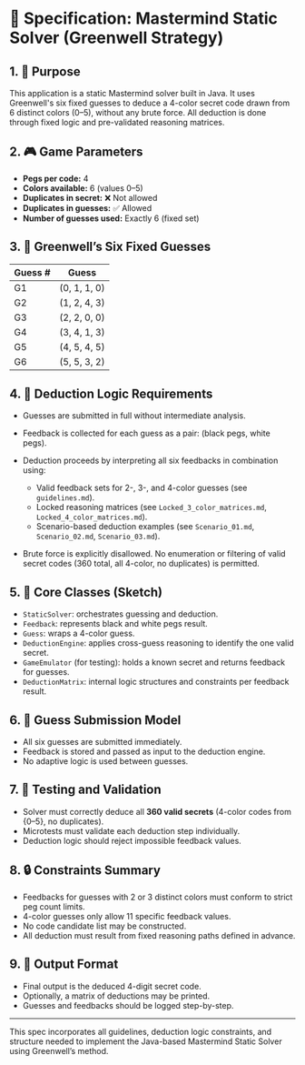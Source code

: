 # 📘 Specification: Mastermind Static Solver (Greenwell Strategy)

## 1. 🎯 Purpose

This application is a static Mastermind solver built in Java. It uses Greenwell's six fixed guesses to deduce a 4-color secret code drawn from 6 distinct colors (0–5), without any brute force. All deduction is done through fixed logic and pre-validated reasoning matrices.

## 2. 🎮 Game Parameters

* **Pegs per code:** 4
* **Colors available:** 6 (values 0–5)
* **Duplicates in secret:** ❌ Not allowed
* **Duplicates in guesses:** ✅ Allowed
* **Number of guesses used:** Exactly 6 (fixed set)

## 3. 🎲 Greenwell’s Six Fixed Guesses

| Guess # | Guess        |
| ------- | ------------ |
| G1      | (0, 1, 1, 0) |
| G2      | (1, 2, 4, 3) |
| G3      | (2, 2, 0, 0) |
| G4      | (3, 4, 1, 3) |
| G5      | (4, 5, 4, 5) |
| G6      | (5, 5, 3, 2) |

## 4. 🧠 Deduction Logic Requirements

* Guesses are submitted in full without intermediate analysis.
* Feedback is collected for each guess as a pair: (black pegs, white pegs).
* Deduction proceeds by interpreting all six feedbacks in combination using:

  * Valid feedback sets for 2-, 3-, and 4-color guesses (see `guidelines.md`).
  * Locked reasoning matrices (see `Locked_3_color_matrices.md`, `Locked_4_color_matrices.md`).
  * Scenario-based deduction examples (see `Scenario_01.md`, `Scenario_02.md`, `Scenario_03.md`).
* Brute force is explicitly disallowed. No enumeration or filtering of valid secret codes (360 total, all 4-color, no duplicates) is permitted.

## 5. 🧱 Core Classes (Sketch)

* `StaticSolver`: orchestrates guessing and deduction.
* `Feedback`: represents black and white pegs result.
* `Guess`: wraps a 4-color guess.
* `DeductionEngine`: applies cross-guess reasoning to identify the one valid secret.
* `GameEmulator` (for testing): holds a known secret and returns feedback for guesses.
* `DeductionMatrix`: internal logic structures and constraints per feedback result.

## 6. 🔁 Guess Submission Model

* All six guesses are submitted immediately.
* Feedback is stored and passed as input to the deduction engine.
* No adaptive logic is used between guesses.

## 7. 🧪 Testing and Validation

* Solver must correctly deduce all **360 valid secrets** (4-color codes from {0–5}, no duplicates).
* Microtests must validate each deduction step individually.
* Deduction logic should reject impossible feedback values.

## 8. 🔒 Constraints Summary

* Feedbacks for guesses with 2 or 3 distinct colors must conform to strict peg count limits.
* 4-color guesses only allow 11 specific feedback values.
* No code candidate list may be constructed.
* All deduction must result from fixed reasoning paths defined in advance.

## 9. 🚀 Output Format

* Final output is the deduced 4-digit secret code.
* Optionally, a matrix of deductions may be printed.
* Guesses and feedbacks should be logged step-by-step.

---

This spec incorporates all guidelines, deduction logic constraints, and structure needed to implement the Java-based Mastermind Static Solver using Greenwell’s method.
